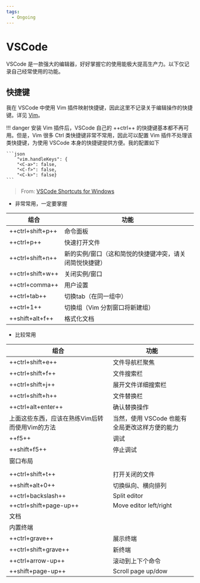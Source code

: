 ```yaml
---
tags:
  - Ongoing
---
```


# VSCode

VSCode 是一款强大的编辑器，好好掌握它的使用能极大提高生产力。以下仅记录自己经常使用的功能。

## 快捷键

我在 VSCode 中使用 Vim 插件映射快捷键，因此这里不记录关于编辑操作的快捷键。详见 [Vim](Vim.md)。

!!! danger
    安装 Vim 插件后，VSCode 自己的 ++ctrl++ 的快捷键基本都不再可用。但是，Vim 很多 Ctrl 类快捷键非常不常用，因此可以配置 Vim 插件不处理该类快捷键，为使用 VSCode 本身的快捷键提供方便。我的配置如下

    ```json
        "vim.handleKeys": {
        "<C-a>": false,
        "<C-f>": false,
        "<C-k>": false}
    ```

> From: [VSCode Shortcuts for Windows](https://code.visualstudio.com/shortcuts/keyboard-shortcuts-windows.pdf)

* 非常常用，一定要掌握

| 组合             | 功能                                                    |
| ---------------- | ------------------------------------------------------- |
| ++ctrl+shift+p++ | 命令面板                                                |
| ++ctrl+p++       | 快速打开文件                                            |
| ++ctrl+shift+n++ | 新的实例/窗口（这和简悦的快捷键冲突，请关闭简悦快捷键） |
| ++ctrl+shift+w++ | 关闭实例/窗口                                           |
| ++ctrl+comma++   | 用户设置                                                |
| ++ctrl+tab++     | 切换tab（在同一组中）                                   |
| ++ctrl+1++       | 切换组（Vim 分割窗口将新建组）                          |
| ++shift+alt+f++  | 格式化文档                                              |

* 比较常用

| 组合                                           | 功能                   |
| ---------------------------------------------- | ---------------------- |
| ++ctrl+shift+e++                               | 文件导航栏聚焦         |
| ++ctrl+shift+f++                               | 文件搜索栏             |
| ++ctrl+shift+j++                               | 展开文件详细搜索栏     |
| ++ctrl+shift+h++                               | 文件替换栏             |
| ++ctrl+alt+enter++ | 确认替换操作 |
| 上面这些东西，应该在熟练Vim后转而使用Vim的方法 | 当然，使用 VSCode 也能有全局更改这样方便的能力 |
| ++f5++                                         | 调试                   |
| ++shift+f5++                                   | 停止调试               |
| 窗口布局                                       |                        |
|                                                |                                                |
| ++ctrl+shift+t++                               | 打开关闭的文件         |
| ++shift+alt+0++                                | 切换纵向、横向排列     |
| ++ctrl+backslash++                             | Split editor           |
| ++ctrl+shift+page-up++                         | Move editor left/right |
| 文档                                           |                        |
| 内置终端                                       |                        |
| ++ctrl+grave++                                 | 展示终端               |
| ++ctrl+shift+grave++                           | 新终端                 |
| ++ctrl+arrow-up++                              | 滚动到上下个命令       |
| ++shift+page-up++                              | Scroll page up/dow     |